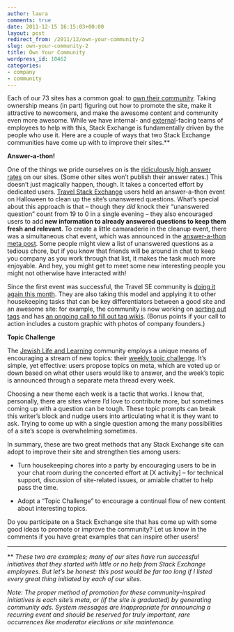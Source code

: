 ```yaml
---
author: laura
comments: true
date: 2011-12-15 16:15:03+00:00
layout: post
redirect_from: /2011/12/own-your-community-2
slug: own-your-community-2
title: Own Your Community
wordpress_id: 10462
categories:
- company
- community
---
```


Each of our 73 sites has a common goal: to [own their community](http://blog.stackoverflow.com/2010/07/the-7-essential-meta-questions-of-every-beta/). Taking ownership means (in part) figuring out how to promote the site, make it attractive to newcomers, and make the awesome content and community even more awesome. While we have internal- and [external](http://blog.stackoverflow.com/2011/09/welcome-chaos/)-facing teams of employees to help with this, Stack Exchange is fundamentally driven by the people who use it. Here are a couple of ways that two Stack Exchange communities have come up with to improve their sites.**

**Answer-a-thon!**

One of the things we pride ourselves on is the [ridiculously high answer rates](http://stackexchange.com/sites?sort=percentanswered) on our sites. (Some other sites won’t publish their answer rates.) This doesn’t just magically happen, though. It takes a concerted effort by dedicated users. [Travel Stack Exchange](http://travel.stackexchange.com) users held an answer-a-thon event on Halloween to clean up the site’s unanswered questions. What’s special about this approach is that – though they _did_ knock their “unanswered question” count from 19 to 0 in a single evening – they also encouraged users to add **new information to already answered questions to keep them fresh and relevant**. To create a little camaraderie in the cleanup event, there was a simultaneous chat event, which was announced in the [answer-a-thon meta post](http://meta.travel.stackexchange.com/questions/360/halloween-answer-a-thon). Some people might view a list of unanswered questions as a tedious chore, but if you know that friends will be around in chat to keep you company as you work through that list, it makes the task much more enjoyable. And hey, you might get to meet some new interesting people you might not otherwise have interacted with!

Since the first event was successful, the Travel SE community is [doing it again this month](http://meta.travel.stackexchange.com/questions/486/next-monthly-clean-up-day). They are also taking this model and applying it to other housekeeping tasks that can be key differentiators between a good site and an awesome site: for example, the community is now working on [sorting out tags](http://meta.travel.stackexchange.com/questions/442/event-sorting-out-tags-wiki-excerpts) and has [an ongoing call to fill out tag wikis](http://meta.travel.stackexchange.com/questions/468/attn-please-help-with-tag-descriptions-if-you-have-some-spare-time). (Bonus points if your call to action includes a custom graphic with photos of company founders.)

**Topic Challenge**

The [Jewish Life and Learning](http://judaism.stackexchange.com) community employs a unique means of encouraging a stream of new topics: their [weekly topic challenge](http://meta.judaism.stackexchange.com/questions/441/weekly-topic-challenge-call-for-proposals). It’s simple, yet effective: users propose topics on meta, which are voted up or down based on what other users would like to answer, and the week’s topic is announced through a separate meta thread every week.

Choosing a new theme each week is a tactic that works. I know that, personally, there are sites where I’d love to contribute more, but sometimes coming up with a question can be tough. These topic prompts can break this writer’s block and nudge users into articulating what it is they want to ask. Trying to come up with a single question among the many possibilities of a site’s scope is overwhelming sometimes.

In summary, these are two great methods that any Stack Exchange site can adopt to improve their site and strengthen ties among users:





  * Turn housekeeping chores into a party by encouraging users to be in your chat room during the concerted effort at [X activity] – for technical support, discussion of site-related issues, or amiable chatter to help pass the time.



  * Adopt a “Topic Challenge” to encourage a continual flow of new content about interesting topics.




Do you participate on a Stack Exchange site that has come up with some good ideas to promote or improve the community? Let us know in the comments if you have great examples that can inspire other users!



* * *



** _These two are examples; many of our sites have run successful initiatives that they started with little or no help from Stack Exchange employees. But let’s be honest: this post would be far too long if I listed every great thing initiated by each of our sites._

_Note: The proper method of promotion for these community-inspired initiatives is each site’s meta, or (if the site is graduated) by generating community ads. System messages are inappropriate for announcing a recurring event and should be reserved for truly important, rare occurrences like moderator elections or site maintenance._

